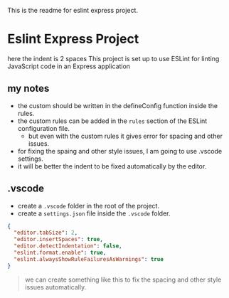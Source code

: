 This is the readme for eslint express project.

# Eslint Express Project

here the indent is 2 spaces
This project is set up to use ESLint for linting JavaScript code in an Express application

## my notes

- the custom should be written in the defineConfig function inside the rules.
- the custom rules can be added in the `rules` section of the ESLint configuration file.
  - but even with the custom rules it gives error for spacing and other issues.
- for fixing the spaing and other style issues, I am going to use .vscode settings.
- it will be better the indent to be fixed automatically by the editor.

## .vscode

- create a `.vscode` folder in the root of the project.
- create a `settings.json` file inside the `.vscode` folder.

```json
{
  "editor.tabSize": 2,
  "editor.insertSpaces": true,
  "editor.detectIndentation": false,
  "eslint.format.enable": true,
  "eslint.alwaysShowRuleFailuresAsWarnings": true
}
```

> we can create something like this to fix the spacing and other style issues automatically.
